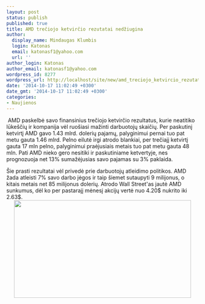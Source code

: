 ```yaml
---
layout: post
status: publish
published: true
title: AMD trečiojo ketvirčio rezutatai nedžiugina
author:
  display_name: Mindaugas Klumbis
  login: Katonas
  email: katonasf1@yahoo.com
  url: ''
author_login: Katonas
author_email: katonasf1@yahoo.com
wordpress_id: 8277
wordpress_url: http://localhost/site/new/amd_treciojo_ketvircio_rezutatai_nedziugina/
date: '2014-10-17 11:02:49 +0300'
date_gmt: '2014-10-17 11:02:49 +0300'
categories:
- Naujienos
---
```

<p>
	&nbsp;AMD paskelbė savo finansinius trečiojo ketvirčio rezultatus, kurie neatitiko lūke&scaron;čių ir kompanija vėl ruo&scaron;iasi mažinti darbuotojų skaičių. Per paskutinį ketvirtį AMD gavo 1.43 mlrd. dolerių pajamų, palyginimui pernai tuo pat metu gauta 1.46 mlrd. Pelno eilutė irgi atrodo blankiai, per trečiajį ketvirtį gauta 17 mln pelno, palyginimui praėjusiais metais tuo pat metu gauta 48 mln. Pati AMD nieko gero nesitiki ir paskutiniame ketvertyje, nes prognozuoja net 13% sumažėjusias savo pajamas su 3% paklaida.</p>
<div>
	&Scaron;ie prasti rezultatai vėl privedė prie darbuotojų atleidimo politikos. AMD žada atleisti 7% savo darbo jėgos ir taip &scaron;iemet sutaupyti 9 milijonus, o kitais metais net 85 milijonus dolerių. Atrodo Wall Street&#39;as jautė AMD sunkumus, dėl ko per pastarajį mėnesį akcijų vertė nuo 4.20$ nukrito iki 2.63$.&nbsp;</div>
<div style="text-align: center;">
	<a href="http://technews.lt/userfiles/AMD_Q3_2014_01.jpg"><img alt="" src="http://technews.lt/userfiles/AMD_Q3_2014_01.jpg" style="width: 464px; height: 256px;" /></a></div>
